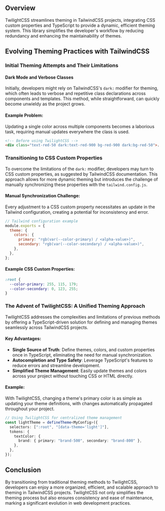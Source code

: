 ## Overview

TwilightCSS streamlines theming in TailwindCSS projects, integrating CSS custom properties and TypeScript to provide a dynamic, efficient theming system. This library simplifies the developer's workflow by reducing redundancy and enhancing the maintainability of themes.

## Evolving Theming Practices with TailwindCSS

### Initial Theming Attempts and Their Limitations

#### Dark Mode and Verbose Classes

Initially, developers might rely on TailwindCSS's `dark:` modifier for theming, which often leads to verbose and repetitive class declarations across components and templates. This method, while straightforward, can quickly become unwieldy as the project grows.

#### Example Problem:

Updating a single color across multiple components becomes a laborious task, requiring manual updates everywhere the class is used.

```html
<!-- Before using TwilightCSS -->
<div class="text-red-50 dark:text-red-900 bg-red-900 dark:bg-red-50">...</div>
```

### Transitioning to CSS Custom Properties

To overcome the limitations of the `dark:` modifier, developers may turn to CSS custom properties, as suggested by TailwindCSS documentation. This approach allows for more dynamic theming but introduces the challenge of manually synchronizing these properties with the `tailwind.config.js`.

#### Manual Synchronization Challenge:

Every adjustment to a CSS custom property necessitates an update in the Tailwind configuration, creating a potential for inconsistency and error.

```js
// Tailwind configuration example
module.exports = {
  theme: {
    colors: {
      primary: "rgb(var(--color-primary) / <alpha-value>)",
      secondary: "rgb(var(--color-secondary) / <alpha-value>)",
    },
  },
};
```

#### Example CSS Custom Properties:

```css
:root {
  --color-primary: 255, 115, 179;
  --color-secondary: 0, 123, 255;
}
```

### The Advent of TwilightCSS: A Unified Theming Approach

TwilightCSS addresses the complexities and limitations of previous methods by offering a TypeScript-driven solution for defining and managing themes seamlessly across TailwindCSS projects.

#### Key Advantages:

- **Single Source of Truth**: Define themes, colors, and custom properties once in TypeScript, eliminating the need for manual synchronization.
- **Autocompletion and Type Safety**: Leverage TypeScript's features to reduce errors and streamline development.
- **Simplified Theme Management**: Easily update themes and colors across your project without touching CSS or HTML directly.

#### Example:

With TwilightCSS, changing a theme's primary color is as simple as updating your theme definitions, with changes automatically propagated throughout your project.

```typescript
// Using TwilightCSS for centralized theme management
const lightTheme = defineTheme<MyConfig>({
  selectors: [":root", "[data-theme='light']"],
  tokens: {
    textColor: {
      brand: { primary: "brand-500", secondary: "brand-800" },
    },
  },
});
```

## Conclusion

By transitioning from traditional theming methods to TwilightCSS, developers can enjoy a more organized, efficient, and scalable approach to theming in TailwindCSS projects. TwilightCSS not only simplifies the theming process but also ensures consistency and ease of maintenance, marking a significant evolution in web development practices.
